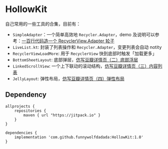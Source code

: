 # HollowKit

自己常用的一些工具的合集，目前有：
- `SimpleAdapter`：一个简单高效地 `Recycler.Adapter`，demo 及说明可以参考：[一百行代码造一个 RecyclerView.Adapter 轮子](https://juejin.im/post/5e773cb8518825494822eabd)
- `LiveList.kt`: 封装了列表操作和 `Recycler.Adapter`，变更列表会自动 notity 
- `RecyclerViewLoadMore`: 用于 `RecyclerView` 快到底部时触发「加载更多」
- `BottomSheetLayout`: 底部弹层，[仿写豆瓣详情页（二）底部浮层](https://juejin.im/post/5ea3fc386fb9a03c7a333830)
- `LinkedScrollView`: 一个上下联动的滚动结构，[仿写豆瓣详情页（三）内容列表](https://juejin.im/post/5ea3ffade51d4546ca30ccec)
- `JellyLayout`: 弹性布局，[仿写豆瓣详情页（四）弹性布局](https://juejin.im/post/5eb2c471e51d454d980e3db7)

## Dependency
```
allprojects {
    repositories {
        maven { url "https://jitpack.io" }
    }
}

dependencies {
    implementation 'com.github.funnywolfdadada:HollowKit:1.0'
}
```

